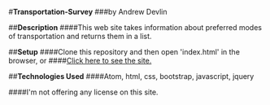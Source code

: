 #**Transportation-Survey**
###by Andrew Devlin

##**Description**
####This web site takes information about preferred modes of transportation and returns them in a list.

##**Setup**
####Clone this repository and then open 'index.html' in the browser, or
####[Click here to see the site.](https://AndrewDevlin.github.io/transportation_survey)

##**Technologies Used**
####Atom, html, css, bootstrap, javascript, jquery

####I'm not offering any license on this site.
